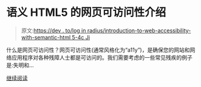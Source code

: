 # 语义 HTML5 的网页可访问性介绍

> 原文:[https://dev . to/log in radius/introduction-to-web-accessibility-with-semantic-html 5-4c Ji](https://dev.to/loginradius/introduction-to-web-accessibility-with-semantic-html5-4cji)

什么是网页可访问性？网页可访问性(通常风格化为“a11y”)，是确保您的网站和网络应用程序对各种残障人士都是可访问的。我们需要考虑的一些常见残疾的例子是:失明和…

[继续阅读](https://www.loginradius.com/engineering/blog/introduction-to-web-accessibility-with-semantic-html5/)